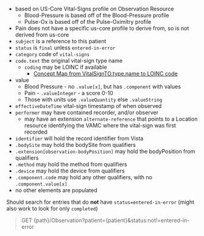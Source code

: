 
- based on US-Core Vital-Signs profile on Observation Resource
  - Blood-Pressure is based off of the Blood-Pressure profile
  - Pulse-Ox is based off of the Pulse-Oximitry profile
- Pain does not have a specific us-core profile to derive from, so is not derived from us-core
- `subject` is a reference to this patient
- `status` is `final` unless `entered-in-error`
- `category` code of `vital-signs`
- `code.text` the original vital-sign type name
  - `coding` may be LOINC if available
    - [Concept Map from VitalSignTO.type.name to LOINC code](ConceptMap-VF-VitalsCodes.html)
- value
  - Blood Pressure - no `.value[x]`, but has `.component` with values
  - Pain - `.valueInteger` - a score 0-10
  - Those with units use `.valueQuantity` else `.valueString`
- `effectiveDateTime` vital-sign timestamp of when observed
- `performer` may have contained recorder, and/or observer
  - may have an extension `alternate-reference` that points to a Location resource identifying the VAMC where the vital-sign was first recorded
- `identifier` will hold the record identifier from Vista
- `.bodySite` may hold the bodySite from qualifiers
- `.extension[observation-bodyPosition]` may hold the bodyPosition from qualifiers
- `.method` may hold the method from qualifiers
- `.device` may hold the device from qualifiers
- `.component.code` may hold any other qualifiers, with no `.component.value[x]`
- no other elements are populated

Should search for entries that do **not** have `status=entered-in-error` (might also work to look for only `completed`)
> GET {path}/Observation?patient={patient}&status:not!=entered-in-error

